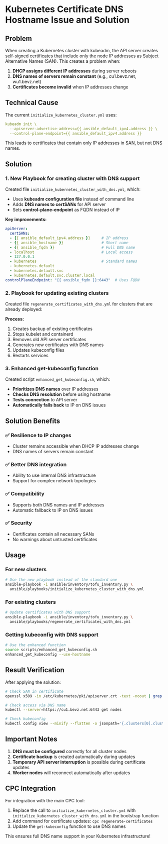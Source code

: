 # Kubernetes Certificate DNS Hostname Issue and Solution

## Problem

When creating a Kubernetes cluster with kubeadm, the API server creates self-signed certificates that include only the node IP addresses as Subject Alternative Names (SAN). This creates a problem when:

1. **DHCP assigns different IP addresses** during server reboots
2. **DNS names of servers remain constant** (e.g., cu1.bevz.net, wu1.bevz.net)
3. **Certificates become invalid** when IP addresses change

## Technical Cause

The current `initialize_kubernetes_cluster.yml` uses:

```yaml
kubeadm init \
  --apiserver-advertise-address={{ ansible_default_ipv4.address }} \
  --control-plane-endpoint={{ ansible_default_ipv4.address }}
```

This leads to certificates that contain only IP addresses in SAN, but not DNS names.

## Solution

### 1. New Playbook for creating cluster with DNS support

Created file `initialize_kubernetes_cluster_with_dns.yml`, which:

- Uses **kubeadm configuration file** instead of command line
- Adds **DNS names to certSANs** for API server
- Sets **control-plane-endpoint** as FQDN instead of IP

**Key improvements:**
```yaml
apiServer:
  certSANs:
  - {{ ansible_default_ipv4.address }}     # IP address
  - {{ ansible_hostname }}                 # Short name
  - {{ ansible_fqdn }}                     # Full DNS name
  - localhost                              # Local access
  - 127.0.0.1                             
  - kubernetes                             # Standard names
  - kubernetes.default
  - kubernetes.default.svc
  - kubernetes.default.svc.cluster.local
controlPlaneEndpoint: "{{ ansible_fqdn }}:6443"  # Uses FQDN
```

### 2. Playbook for updating existing clusters

Created file `regenerate_certificates_with_dns.yml` for clusters that are already deployed:

**Process:**
1. Creates backup of existing certificates
2. Stops kubelet and containerd
3. Removes old API server certificates
4. Generates new certificates with DNS names
5. Updates kubeconfig files
6. Restarts services

### 3. Enhanced get-kubeconfig function

Created script `enhanced_get_kubeconfig.sh`, which:

- **Prioritizes DNS names** over IP addresses
- **Checks DNS resolution** before using hostname
- **Tests connection** to API server
- **Automatically falls back** to IP on DNS issues

## Solution Benefits

### ✅ Resilience to IP changes
- Cluster remains accessible when DHCP IP addresses change
- DNS names of servers remain constant

### ✅ Better DNS integration
- Ability to use internal DNS infrastructure
- Support for complex network topologies

### ✅ Compatibility
- Supports both DNS names and IP addresses
- Automatic fallback to IP on DNS issues

### ✅ Security
- Certificates contain all necessary SANs
- No warnings about untrusted certificates

## Usage

### For new clusters

```bash
# Use the new playbook instead of the standard one
ansible-playbook -i ansible/inventory/tofu_inventory.py \
  ansible/playbooks/initialize_kubernetes_cluster_with_dns.yml
```

### For existing clusters

```bash
# Update certificates with DNS support
ansible-playbook -i ansible/inventory/tofu_inventory.py \
  ansible/playbooks/regenerate_certificates_with_dns.yml
```

### Getting kubeconfig with DNS support

```bash
# Use the enhanced function
source scripts/enhanced_get_kubeconfig.sh
enhanced_get_kubeconfig --use-hostname
```

## Result Verification

After applying the solution:

```bash
# Check SAN in certificate
openssl x509 -in /etc/kubernetes/pki/apiserver.crt -text -noout | grep -A 10 "Subject Alternative Name"

# Check access via DNS name
kubectl --server=https://cu1.bevz.net:6443 get nodes

# Check kubeconfig
kubectl config view --minify --flatten -o jsonpath='{.clusters[0].cluster.server}'
```

## Important Notes

1. **DNS must be configured** correctly for all cluster nodes
2. **Certificate backup** is created automatically during updates
3. **Temporary API server interruption** is possible during certificate updates
4. **Worker nodes** will reconnect automatically after updates

## CPC Integration

For integration with the main CPC tool:

1. Replace the call to `initialize_kubernetes_cluster.yml` with `initialize_kubernetes_cluster_with_dns.yml` in the bootstrap function
2. Add command for certificate updates: `cpc regenerate-certificates`
3. Update the `get-kubeconfig` function to use DNS names

This ensures full DNS name support in your Kubernetes infrastructure!
